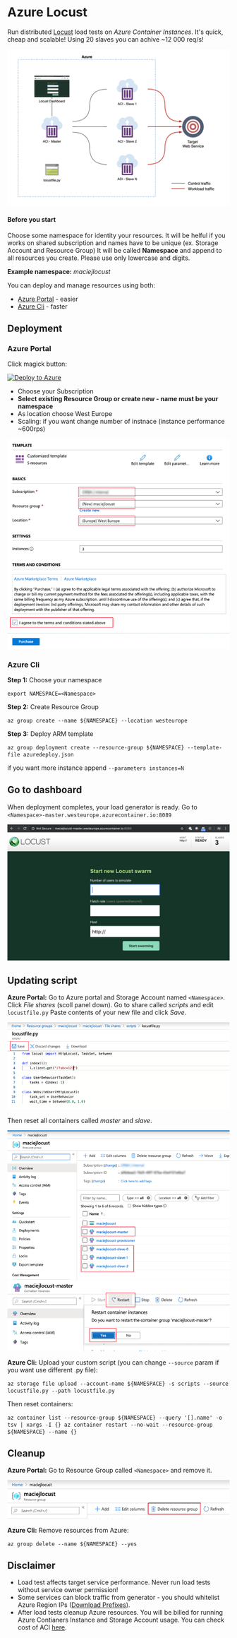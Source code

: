 # Azure Locust

Run distributed [Locust](https://locust.io/) load tests on _Azure Container Instances_. It's quick, cheap and scalable! Using 20 slaves you can achive ~12 000 req/s!

![Locust Diagram](docs/locust-diagram.png)

#### Before you start
Choose some namespace for identity your resources. 
It will be helful if you works on shared subscription and names have to be unique (ex. Storage Account and Resource Group)
It will be called **Namespace** and append to all resources you create. 
Please use only lowercase and digits. 

**Example namespace:** *maciejlocust*

You can deploy and manage resources using both: 
* [Azure Portal](https://portal.azure.com) - easier
* [Azure Cli](https://docs.microsoft.com/en-us/cli/azure/install-azure-cli?view=azure-cli-latest) - faster 

## Deployment

### Azure Portal

Click magick button:

[![Deploy to Azure](https://azuredeploy.net/deploybutton.png)](https://portal.azure.com/#create/Microsoft.Template/uri/https%3A%2F%2Fraw.githubusercontent.com%2FORBA%2Fazure-locust%2Fmaster%2Fazuredeploy.json)

- Choose your Subscription
- **Select existing Resource Group or create new - name must be your namespace**
- As location choose West Europe
- Scaling: if you want change number of instnace (instance performance ~600rps)

![Custom Deployment](docs/custom-deployment.png)

### Azure Cli

**Step 1:** Choose your namespace
```
export NAMESPACE=<Namespace>
```

**Step 2:** Create Resource Group
```
az group create --name ${NAMESPACE} --location westeurope
```

**Step 3:** Deploy ARM template
```
az group deployment create --resource-group ${NAMESPACE} --template-file azuredeploy.json
```
if you want more instance append `--parameters instances=N`

## Go to dashboard

When deployment completes, your load generator is ready. Go to `<Namespace>-master.westeurope.azurecontainer.io:8089`

![Custom Deployment](docs/locust-ready.png)

## Updating script

**Azure Portal:** Go to Azure portal and Storage Account named `<Namespace>`. 
Click _File shares_ (scoll panel down).
Go to share called _scripts_ and edit `locustfile.py`
Paste contents of your new file and click _Save_.

![Edit Storage](docs/locust-save.png)

Then reset all containers called *master* and *slave*.

![Acis](docs/locust-acis.png)
![Reset](docs/locust-reset.png)

**Azure Cli:** Upload your custom script (you can change `--source` param if you want use different .py file):
```
az storage file upload --account-name ${NAMESPACE} -s scripts --source locustfile.py --path locustfile.py
```
Then reset containers:
```
az container list --resource-group ${NAMESPACE} --query '[].name' -o tsv | xargs -I {} az container restart --no-wait --resource-group ${NAMESPACE} --name {} 
```


## Cleanup


**Azure Portal:** Go to Resource Group called `<Namespace>` and remove it.

![Remove](docs/locust-rm.png)

**Azure Cli:** Remove resources from Azure:
```
az group delete --name ${NAMESPACE} --yes
```

## Disclaimer

* Load test affects target service performance. Never run load tests without service owner permission!
* Some services can block traffic from generator - you should whitelist Azure Region IPs ([Download Prefixes](https://www.microsoft.com/download/details.aspx?id=56519)).
* After load tests cleanup Azure resources. You will be billed for running Azure Contianers Instance and Storage Account usage. You can check cost of ACI [here](https://azure.microsoft.com/en-us/pricing/details/container-instances/).